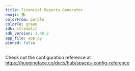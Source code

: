 ```yaml
---
title: Financial Reports Generator
emoji: 📚
colorFrom: purple
colorTo: green
sdk: streamlit
sdk_version: 1.40.2
app_file: app.py
pinned: false
---
```


Check out the configuration reference at https://huggingface.co/docs/hub/spaces-config-reference
